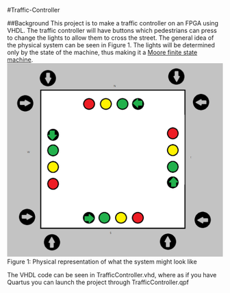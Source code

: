 #Traffic-Controller

##Background
This project is to make a traffic controller on an FPGA using VHDL. The traffic controller will have buttons which pedestrians can press to change the lights to allow them to cross the street. The general idea of the physical system can be seen in Figure 1. The lights will be determined only by the state of the machine, thus making it a [Moore finite state machine](https://en.wikipedia.org/wiki/Moore_machine).
![](Diagram.png)
Figure 1: Physical representation of what the system might look like

The VHDL code can be seen in TrafficController.vhd, where as if you have Quartus you can launch the project through TrafficController.qpf